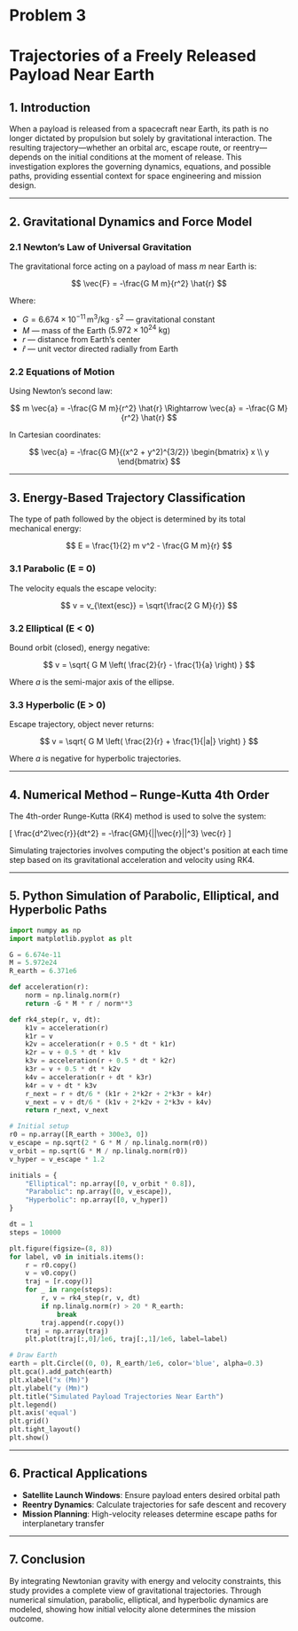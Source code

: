
# Problem 3
# Trajectories of a Freely Released Payload Near Earth

## 1. Introduction

When a payload is released from a spacecraft near Earth, its path is no longer dictated by propulsion but solely by gravitational interaction. The resulting trajectory—whether an orbital arc, escape route, or reentry—depends on the initial conditions at the moment of release. This investigation explores the governing dynamics, equations, and possible paths, providing essential context for space engineering and mission design.

---

## 2. Gravitational Dynamics and Force Model

### 2.1 Newton’s Law of Universal Gravitation

The gravitational force acting on a payload of mass $m$ near Earth is:

$$
\vec{F} = -\frac{G M m}{r^2} \hat{r}
$$

Where:
- $G = 6.674 \times 10^{-11} \, \text{m}^3/\text{kg} \cdot \text{s}^2$ — gravitational constant  
- $M$ — mass of the Earth ($5.972 \times 10^{24} \text{ kg}$)  
- $r$ — distance from Earth’s center  
- $\hat{r}$ — unit vector directed radially from Earth

### 2.2 Equations of Motion

Using Newton’s second law:

$$
m \vec{a} = -\frac{G M m}{r^2} \hat{r} \Rightarrow \vec{a} = -\frac{G M}{r^2} \hat{r}
$$

In Cartesian coordinates:

$$
\vec{a} = -\frac{G M}{(x^2 + y^2)^{3/2}} \begin{bmatrix} x \\ y \end{bmatrix}
$$

---

## 3. Energy-Based Trajectory Classification

The type of path followed by the object is determined by its total mechanical energy:

$$
E = \frac{1}{2} m v^2 - \frac{G M m}{r}
$$

### 3.1 Parabolic (E = 0)

The velocity equals the escape velocity:

$$
v = v_{\text{esc}} = \sqrt{\frac{2 G M}{r}}
$$

### 3.2 Elliptical (E < 0)

Bound orbit (closed), energy negative:

$$
v = \sqrt{ G M \left( \frac{2}{r} - \frac{1}{a} \right) }
$$

Where $a$ is the semi-major axis of the ellipse.

### 3.3 Hyperbolic (E > 0)

Escape trajectory, object never returns:

$$
v = \sqrt{ G M \left( \frac{2}{r} + \frac{1}{|a|} \right) }
$$

Where $a$ is negative for hyperbolic trajectories.

---

## 4. Numerical Method – Runge-Kutta 4th Order

The 4th-order Runge-Kutta (RK4) method is used to solve the system:

\[
\frac{d^2\vec{r}}{dt^2} = -\frac{GM}{||\vec{r}||^3} \vec{r}
\]

Simulating trajectories involves computing the object's position at each time step based on its gravitational acceleration and velocity using RK4.

---

## 5. Python Simulation of Parabolic, Elliptical, and Hyperbolic Paths

```python
import numpy as np
import matplotlib.pyplot as plt

G = 6.674e-11
M = 5.972e24
R_earth = 6.371e6

def acceleration(r):
    norm = np.linalg.norm(r)
    return -G * M * r / norm**3

def rk4_step(r, v, dt):
    k1v = acceleration(r)
    k1r = v
    k2v = acceleration(r + 0.5 * dt * k1r)
    k2r = v + 0.5 * dt * k1v
    k3v = acceleration(r + 0.5 * dt * k2r)
    k3r = v + 0.5 * dt * k2v
    k4v = acceleration(r + dt * k3r)
    k4r = v + dt * k3v
    r_next = r + dt/6 * (k1r + 2*k2r + 2*k3r + k4r)
    v_next = v + dt/6 * (k1v + 2*k2v + 2*k3v + k4v)
    return r_next, v_next

# Initial setup
r0 = np.array([R_earth + 300e3, 0])
v_escape = np.sqrt(2 * G * M / np.linalg.norm(r0))
v_orbit = np.sqrt(G * M / np.linalg.norm(r0))
v_hyper = v_escape * 1.2

initials = {
    "Elliptical": np.array([0, v_orbit * 0.8]),
    "Parabolic": np.array([0, v_escape]),
    "Hyperbolic": np.array([0, v_hyper])
}

dt = 1
steps = 10000

plt.figure(figsize=(8, 8))
for label, v0 in initials.items():
    r = r0.copy()
    v = v0.copy()
    traj = [r.copy()]
    for _ in range(steps):
        r, v = rk4_step(r, v, dt)
        if np.linalg.norm(r) > 20 * R_earth:
            break
        traj.append(r.copy())
    traj = np.array(traj)
    plt.plot(traj[:,0]/1e6, traj[:,1]/1e6, label=label)

# Draw Earth
earth = plt.Circle((0, 0), R_earth/1e6, color='blue', alpha=0.3)
plt.gca().add_patch(earth)
plt.xlabel("x (Mm)")
plt.ylabel("y (Mm)")
plt.title("Simulated Payload Trajectories Near Earth")
plt.legend()
plt.axis('equal')
plt.grid()
plt.tight_layout()
plt.show()
```

---

## 6. Practical Applications

- **Satellite Launch Windows**: Ensure payload enters desired orbital path
- **Reentry Dynamics**: Calculate trajectories for safe descent and recovery
- **Mission Planning**: High-velocity releases determine escape paths for interplanetary transfer

---

## 7. Conclusion

By integrating Newtonian gravity with energy and velocity constraints, this study provides a complete view of gravitational trajectories. Through numerical simulation, parabolic, elliptical, and hyperbolic dynamics are modeled, showing how initial velocity alone determines the mission outcome.